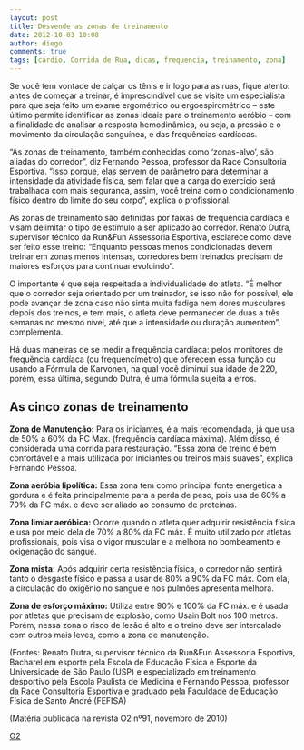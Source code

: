 ```yaml
---
layout: post
title: Desvende as zonas de treinamento
date: 2012-10-03 10:08
author: diego
comments: true
tags: [cardio, Corrida de Rua, dicas, frequencia, treinamento, zona]
---
```

Se você tem vontade de calçar os tênis e ir logo para as ruas, fique atento: antes de começar a treinar, é imprescindível que se visite um especialista para que seja feito um exame ergométrico ou ergoespirométrico – este último permite identificar as zonas ideais para o treinamento aeróbio – com a finalidade de analisar a resposta hemodinâmica, ou seja, a pressão e o movimento da circulação sanguínea, e das frequências cardíacas.

“As zonas de treinamento, também conhecidas como ‘zonas-alvo’, são aliadas do corredor”, diz Fernando Pessoa, professor da Race Consultoria Esportiva. “Isso porque, elas servem de parâmetro para determinar a intensidade da atividade física, sem falar que a carga do exercício será trabalhada com mais segurança, assim, você treina com o condicionamento físico dentro do limite do seu corpo”, explica o profissional.

As zonas de treinamento são definidas por faixas de frequência cardíaca e visam delimitar o tipo de estímulo a ser aplicado ao corredor. Renato Dutra, supervisor técnico da Run&amp;Fun Assessoria Esportiva, esclarece como deve ser feito esse treino: “Enquanto pessoas menos condicionadas devem treinar em zonas menos intensas, corredores bem treinados precisam de maiores esforços para continuar evoluindo”.

<!--more-->

O importante é que seja respeitada a individualidade do atleta. “É melhor que o corredor seja orientado por um treinador, se isso não for possível, ele pode avançar de zona caso não sinta muita fadiga nem dores musculares depois dos treinos, e tem mais, o atleta deve permanecer de duas a três semanas no mesmo nível, até que a intensidade ou duração aumentem”, complementa.

Há duas maneiras de se medir a frequência cardíaca: pelos monitores de frequência cardíaca (ou frequencímetro) que oferecem essa função ou usando a Fórmula de Karvonen, na qual você diminui sua idade de 220, porém, essa última, segundo Dutra, é uma fórmula sujeita a erros.

## As cinco zonas de treinamento

**Zona de Manutenção:** Para os iniciantes, é a mais recomendada, já que usa de 50% a 60% da FC Max. (frequência cardíaca máxima). Além disso, é considerada uma corrida para restauração. “Essa zona de treino é bem confortável e a mais utilizada por iniciantes ou treinos mais suaves”, explica Fernando Pessoa.

**Zona aeróbia lipolítica:** Essa zona tem como principal fonte energética a gordura e é feita principalmente para a perda de peso, pois usa de 60% a 70% da FC máx. e deve ser aliado ao consumo de proteínas.

**Zona limiar aeróbica:** Ocorre quando o atleta quer adquirir resistência física e usa por meio dela de 70% a 80% da FC máx. É muito utilizado por atletas profissionais, pois visa o vigor muscular e a melhora no bombeamento e oxigenação do sangue.

**Zona mista:** Após adquirir certa resistência física, o corredor não sentirá tanto o desgaste físico e passa a usar de 80% a 90% da FC máx. Com ela, a circulação do oxigênio no sangue e nos pulmões apresenta melhora.

**Zona de esforço máximo:** Utiliza entre 90% e 100% da FC máx. e é usada por atletas que precisam de explosão, como Usain Bolt nos 100 metros. Porém, nessa zona o risco de lesão é alto e o treino deve ser intercalado com outros mais leves, como a zona de manutenção.

(Fontes: Renato Dutra, supervisor técnico da Run&amp;Fun Assessoria Esportiva, Bacharel em esporte pela Escola de Educação Física e Esporte da Universidade de São Paulo (USP) e especializado em treinamento desportivo pela Escola Paulista de Medicina e Fernando Pessoa, professor da Race Consultoria Esportiva e graduado pela Faculdade de Educação Física de Santo André (FEFISA)

(Matéria publicada na revista O2 nº91, novembro de 2010)

<a href="http://o2porminuto.com.br/materia/confira/conteudo/desvende-as-zonas-de-treinamento-7169" target="_blank">O2</a>
